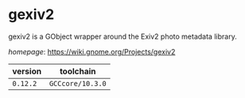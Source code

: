 # gexiv2

gexiv2 is a GObject wrapper around the Exiv2 photo metadata library.

*homepage*: <https://wiki.gnome.org/Projects/gexiv2>

version | toolchain
--------|----------
``0.12.2`` | ``GCCcore/10.3.0``
